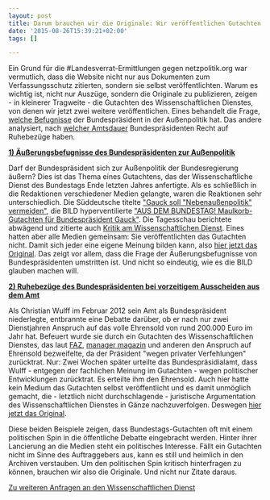 ```yaml
---
layout: post
title: Darum brauchen wir die Originale: Wir veröffentlichen Gutachten zum Bundespräsidenten
date: '2015-08-26T15:39:21+02:00'
tags: []

---
```


Ein Grund für die #Landesverrat-Ermittlungen gegen netzpolitik.org war vermutlich, dass die Website nicht nur aus Dokumenten zum Verfassungsschutz zitierten, sondern sie selbst veröffentlichten. Warum es wichtig ist, nicht nur Auszüge, sondern die Originale zu publizieren, zeigen - in kleinerer Tragweite - die Gutachten des Wissenschaftlichen Dienstes, von denen wir jetzt zwei weitere veröffentlichen.
Eines behandelt die Frage, [welche Befugnisse](https://fragdenstaat.de/anfrage/wissenschaftlicher-dienst-gutachten-ruhebezuge-des-bundesprasidenten-bei-vorzeitigem-ausscheiden-aus-dem-amt/) der Bundespräsident in der Außenpolitik hat. Das andere analysiert, nach [welcher Amtsdauer](https://fragdenstaat.de/anfrage/wissenschaftlicher-dienst-gutachten-auerungsbefugnisse-des-bundesprasidenten-im-bereich-der-auenpolitik/) Bundespräsidenten Recht auf Ruhebezüge haben.

**[1) Äußerungsbefugnisse des Bundespräsidenten zur Außenpolitik](https://fragdenstaat.de/files/foi/31621/wd-bundespr.pdf)**

Darf der Bundespräsident sich zur Außenpolitik der Bundesregierung äußern? Dies ist das Thema eines Gutachtens, das der Wissenschaftliche Dienst des Bundestags Ende letzten Jahres anfertigte. Als es schließlich in die Redaktionen verschiedener Medien gelangte, waren die Reaktionen sehr unterschiedlich. Die Süddeutsche titelte ["Gauck soll "Nebenaußenpolitik" vermeiden"](http://www.sueddeutsche.de/politik/gutachten-des-bundestags-gauck-soll-nebenaussenpolitik-vermeiden-1.2218554), die BILD hyperventilierte ["AUS DEM BUNDESTAG! Maulkorb-Gutachten für Bundespräsident Gauck"](http://www.bild.de/politik/inland/gauck-joachim/maulkorb-gutachten-fuer-buundespraesidenten-38527928.bild.html). Die Tagesschau berichtete abwägend und zitierte auch [Kritik am Wissenschaftlichen Dienst](https://www.tagesschau.de/inland/bundespraesident-101.html). 
Eines hatten aber alle Medien gemeinsam: Sie veröffentlichten das Gutachten nicht. Damit sich jeder eine eigene Meinung bilden kann, also [hier jetzt das Original](https://fragdenstaat.de/files/foi/31621/wd-bundespr.pdf). Das zeigt vor allem, dass die Frage der Äußerungsbefugnisse von Bundespräsidenten umstritten ist. Und nicht so eindeutig, wie es die BILD glauben machen will.

[**2) Ruhebezüge des Bundespräsidenten bei vorzeitigem Ausscheiden aus dem Amt**](https://fragdenstaat.de/files/foi/31622/wd-bundespr3.pdf)

Als Christian Wulff im Februar 2012 sein Amt als Bundespräsident niederlegte, entbrannte eine Debatte darüber, ob er nach nur zwei Dienstjahren Anspruch auf das volle Ehrensold von rund 200.000 Euro im Jahr hat. Befeuert wurde sie durch ein Gutachten des Wissenschaftlichen Dienstes, das laut [FAZ](http://www.faz.net/aktuell/politik/inland/affaere-des-bundespraesidenten-gutachten-zu-wulffs-ehrensold-nach-ruecktritt-11647206.html), [manager magazin](http://www.manager-magazin.de/politik/deutschland/a-815975.html) und anderen den Anspruch auf Ehrensold bezweifelte, da der Präsident "wegen privater Verfehlungen" zurücktrat.
Nur: Zwei Wochen später urteilte das Bundespräsidialamt, dass Wulff - entgegen der fachlichen Meinung im Gutachten - wegen politischer Entwicklungen zurücktrat. Es erteilte ihm den Ehrensold. 
Auch hier hatte kein Medium das Gutachten selbst veröffentlicht und es damit unmöglich gemacht, die - letztlich nicht durchschlagende - juristische Argumentation des Wissenschaftlichen Dienstes in Gänze nachzuverfolgen. Deswegen [hier jetzt das Original](https://fragdenstaat.de/files/foi/31622/wd-bundespr3.pdf).

Diese beiden Beispiele zeigen, dass Bundestags-Gutachten oft mit einem politischen Spin in die öffentliche Debatte eingebracht werden. Hinter ihrer Lancierung an die Medien steht ein politisches Interesse. Fällt ein Gutachten nicht im Sinne des Auftraggebers aus, kann es still und heimlich in den Archiven verstauben. Um den politischen Spin kritisch hinterfragen zu können, brauchen wir also die Originale. Und nicht nur Zitate daraus.

[Zu weiteren Anfragen an den Wissenschaftlichen Dienst](https://fragdenstaat.de/anfragen/tag/wissenschaftlicher-dienst/)
